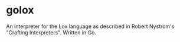 # golox
An interpreter for the Lox language as described in Robert Nystrom's "Crafting Interpreters". Written in Go.
